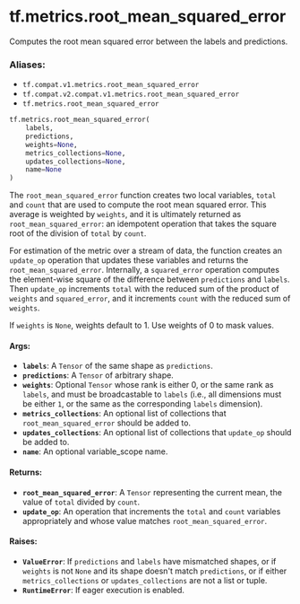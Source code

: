 <div itemscope itemtype="http://developers.google.com/ReferenceObject">
<meta itemprop="name" content="tf.metrics.root_mean_squared_error" />
<meta itemprop="path" content="Stable" />
</div>

# tf.metrics.root_mean_squared_error

Computes the root mean squared error between the labels and predictions.

### Aliases:

* `tf.compat.v1.metrics.root_mean_squared_error`
* `tf.compat.v2.compat.v1.metrics.root_mean_squared_error`
* `tf.metrics.root_mean_squared_error`

``` python
tf.metrics.root_mean_squared_error(
    labels,
    predictions,
    weights=None,
    metrics_collections=None,
    updates_collections=None,
    name=None
)
```

<!-- Placeholder for "Used in" -->

The `root_mean_squared_error` function creates two local variables,
`total` and `count` that are used to compute the root mean squared error.
This average is weighted by `weights`, and it is ultimately returned as
`root_mean_squared_error`: an idempotent operation that takes the square root
of the division of `total` by `count`.

For estimation of the metric over a stream of data, the function creates an
`update_op` operation that updates these variables and returns the
`root_mean_squared_error`. Internally, a `squared_error` operation computes
the element-wise square of the difference between `predictions` and `labels`.
Then `update_op` increments `total` with the reduced sum of the product of
`weights` and `squared_error`, and it increments `count` with the reduced sum
of `weights`.

If `weights` is `None`, weights default to 1. Use weights of 0 to mask values.

#### Args:


* <b>`labels`</b>: A `Tensor` of the same shape as `predictions`.
* <b>`predictions`</b>: A `Tensor` of arbitrary shape.
* <b>`weights`</b>: Optional `Tensor` whose rank is either 0, or the same rank as
  `labels`, and must be broadcastable to `labels` (i.e., all dimensions must
  be either `1`, or the same as the corresponding `labels` dimension).
* <b>`metrics_collections`</b>: An optional list of collections that
  `root_mean_squared_error` should be added to.
* <b>`updates_collections`</b>: An optional list of collections that `update_op` should
  be added to.
* <b>`name`</b>: An optional variable_scope name.


#### Returns:


* <b>`root_mean_squared_error`</b>: A `Tensor` representing the current mean, the value
  of `total` divided by `count`.
* <b>`update_op`</b>: An operation that increments the `total` and `count` variables
  appropriately and whose value matches `root_mean_squared_error`.


#### Raises:


* <b>`ValueError`</b>: If `predictions` and `labels` have mismatched shapes, or if
  `weights` is not `None` and its shape doesn't match `predictions`, or if
  either `metrics_collections` or `updates_collections` are not a list or
  tuple.
* <b>`RuntimeError`</b>: If eager execution is enabled.